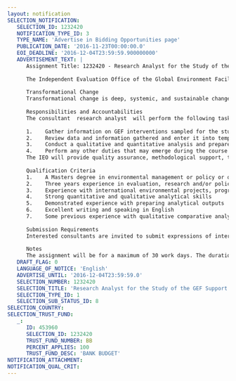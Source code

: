 ```yaml
---
layout: notification
SELECTION_NOTIFICATION: 
   SELECTION_ID: 1232420
   NOTIFICATION_TYPE_ID: 3
   TYPE_NAME: 'Advertise in Bidding Opportunities page'
   PUBLICATION_DATE: '2016-11-23T00:00:00.0'
   EOI_DEADLINE: '2016-12-04T23:59:59.900000000'
   ADVERTISEMENT_TEXT: |
      Assignment Title: 1232420 - Research Analyst for the Study of the GEF Support for Transformational Change
      
      The Independent Evaluation Office of the Global Environment Facility (GEF) is requesting Expressions of Interest from individual consultants  research analysts  for the Study of the GEF Support for Transformational Change. 
      
      Transformational Change
      Transformational change is deep, systemic, and sustainable change with large-scale impact in an area of a major environmental concern. Catalyzing transformational change is one of the strategic priorities of the GEF.  The Study will aim to inform GEF-7 about the lessons from experience for the identification, design and implementation of GEF interventions that could support transformational changes.
      
      Responsibilities and Accountabilities
      The consultant  research analyst  will perform the following tasks:
      
      1.	Gather information on GEF interventions sampled for the study, including from project documents, GEF IEO evaluations and evaluations of GEF Agencies, terminal evaluations and mid-term reviews, as well as external evaluations, studies, and publications.
      2.	Review data and information gathered and enter it into templates provided by the IEO.
      3.	Conduct a qualitative and quantitative analysis and prepare intermediary analytical outputs for the study.
      4.	Perform any other duties that may emerge during the course of the study. 
      The IEO will provide quality assurance, methodological support, technical inputs, as well as documentation.
      
      Qualification Criteria
      1.	A Masters degree in environmental management or policy or other relevant social sciences
      2.	Three years experience in evaluation, research and/or policy analysis
      3.	Experience with international environmental projects, programs, and organizations 
      4.	Strong quantitative and qualitative analytical skills
      5.	Demonstrated experience with preparing analytical outputs 
      6.	Excellent writing and speaking in English
      7.	Some previous experience with qualitative comparative analysis (QCA) is preferred 
      
      Submission Requirements
      Interested consultants are invited to submit expressions of interest and CVs in English by December 4, 2016 through the World Bank Group online platform: http://wbgeconsult2.worldbank.org/wbgec/index.html. Click on Business Opportunities at the top of the screen, choose Selection #: 1232420. If any technical questions regarding submitting your application, please contacts the helpdesk at wbgeconsultant@worldbank.org; phone: (202) 473-1010.
      
      Notes
      The assignment will be for a maximum of 30 work days. The duration of the contract is from December 2016 to March 2017. The consultants daily rate will be determined using the World Bank rules and procedures. The position can be home-based.
   DRAFT_FLAG: 0
   LANGUAGE_OF_NOTICE: 'English'
   ADVERTISE_UNTIL: '2016-12-04T23:59:59.0'
   SELECTION_NUMBER: 1232420
   SELECTION_TITLE: 'Research Analyst for the Study of the GEF Support for Transformational Change'
   SELECTION_TYPE_ID: 1
   SELECTION_SUB_STATUS_ID: 8
SELECTION_COUNTRY: 
SELECTION_TRUST_FUND: 
   _: 
      ID: 453960
      SELECTION_ID: 1232420
      TRUST_FUND_NUMBER: BB
      PERCENT_APPLIES: 100
      TRUST_FUND_DESC: 'BANK BUDGET'
NOTIFICATION_ATTACHMENT: 
NOTIFICATION_QUAL_CRIT: 
---
```

